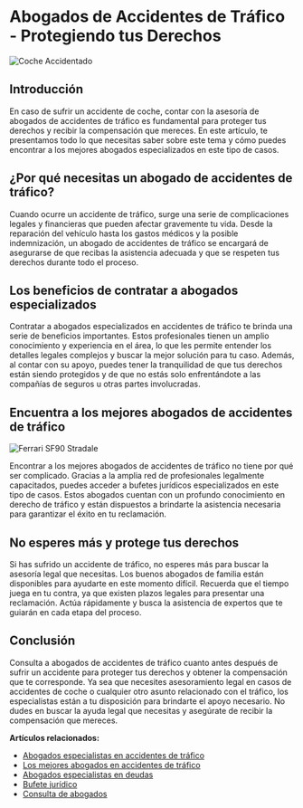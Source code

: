 # Abogados de Accidentes de Tráfico - Protegiendo tus Derechos

![Coche Accidentado](https://images.coches.com/_vn_/kia/Sportage/c399cf1d98a95d24f8e8715dd0b13fb2.jpg)

## Introducción

En caso de sufrir un accidente de coche, contar con la asesoría de abogados de accidentes de tráfico es fundamental para proteger tus derechos y recibir la compensación que mereces. En este artículo, te presentamos todo lo que necesitas saber sobre este tema y cómo puedes encontrar a los mejores abogados especializados en este tipo de casos.

## ¿Por qué necesitas un abogado de accidentes de tráfico?

Cuando ocurre un accidente de tráfico, surge una serie de complicaciones legales y financieras que pueden afectar gravemente tu vida. Desde la reparación del vehículo hasta los gastos médicos y la posible indemnización, un abogado de accidentes de tráfico se encargará de asegurarse de que recibas la asistencia adecuada y que se respeten tus derechos durante todo el proceso.

## Los beneficios de contratar a abogados especializados

Contratar a abogados especializados en accidentes de tráfico te brinda una serie de beneficios importantes. Estos profesionales tienen un amplio conocimiento y experiencia en el área, lo que les permite entender los detalles legales complejos y buscar la mejor solución para tu caso. Además, al contar con su apoyo, puedes tener la tranquilidad de que tus derechos están siendo protegidos y de que no estás solo enfrentándote a las compañías de seguros u otras partes involucradas.

## Encuentra a los mejores abogados de accidentes de tráfico

![Ferrari SF90 Stradale](https://media.gq.com.mx/photos/5f6bd44cbc946e88f6c96296/1:1/w_1800,h_1800,c_limit/Ferrari-SF90-Stradale-1ok.jpg)

Encontrar a los mejores abogados de accidentes de tráfico no tiene por qué ser complicado. Gracias a la amplia red de profesionales legalmente capacitados, puedes acceder a bufetes jurídicos especializados en este tipo de casos. Estos abogados cuentan con un profundo conocimiento en derecho de tráfico y están dispuestos a brindarte la asistencia necesaria para garantizar el éxito en tu reclamación.

## No esperes más y protege tus derechos

Si has sufrido un accidente de tráfico, no esperes más para buscar la asesoría legal que necesitas. Los buenos abogados de familia están disponibles para ayudarte en este momento difícil. Recuerda que el tiempo juega en tu contra, ya que existen plazos legales para presentar una reclamación. Actúa rápidamente y busca la asistencia de expertos que te guiarán en cada etapa del proceso.

## Conclusión

Consulta a abogados de accidentes de tráfico cuanto antes después de sufrir un accidente para proteger tus derechos y obtener la compensación que te corresponde. Ya sea que necesites asesoramiento legal en casos de accidentes de coche o cualquier otro asunto relacionado con el tráfico, los especialistas están a tu disposición para brindarte el apoyo necesario. No dudes en buscar la ayuda legal que necesitas y asegúrate de recibir la compensación que mereces.

**Artículos relacionados:**

- [Abogados especialistas en accidentes de tráfico](/abogados-especialistas-en-accidentes-de-trafico)
- [Los mejores abogados en accidentes de tráfico](/los-mejores-abogados-en-accidentes-de-trafico)
- [Abogados especialistas en deudas](/abogados-especialistas-en-deudas)
- [Bufete jurídico](/bufete-juridico)
- [Consulta de abogados](/consulta-de-abogados)